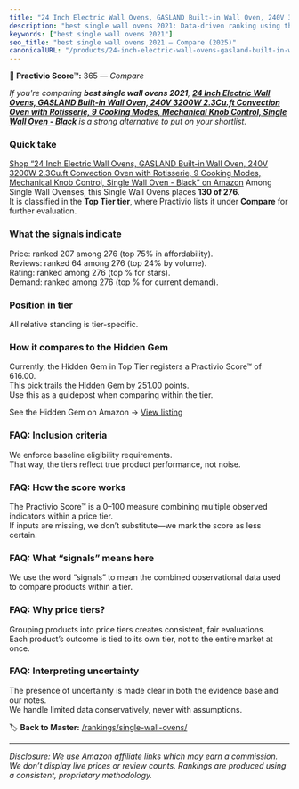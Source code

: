 ```yaml
---
title: "24 Inch Electric Wall Ovens, GASLAND Built-in Wall Oven, 240V 3200W 2.3Cu.ft Convection Oven with Rotisserie, 9 Cooking Modes, Mechanical Knob Control, Single Wall Oven - Black"
description: "best single wall ovens 2021: Data-driven ranking using the Practivio Score™. Positioned by quality, value, demand, findability, momentum."
keywords: ["best single wall ovens 2021"]
seo_title: "best single wall ovens 2021 — Compare (2025)"
canonicalURL: "/products/24-inch-electric-wall-ovens-gasland-built-in-wall-oven-240v-3200w-23cuft-convection-oven-with-rotisserie-9-cooking-modes-mechanical-knob-control-single-wall-oven-black-B0F48LK11Q/"
---
```


**🛒 Practivio Score™:** 365 — _Compare_


*If you're comparing **best single wall ovens 2021**, **[24 Inch Electric Wall Ovens, GASLAND Built-in Wall Oven, 240V 3200W 2.3Cu.ft Convection Oven with Rotisserie, 9 Cooking Modes, Mechanical Knob Control, Single Wall Oven - Black](https://www.amazon.com/dp/B0F48LK11Q?tag=practivio-20)** is a strong alternative to put on your shortlist.*
### Quick take
[Shop “24 Inch Electric Wall Ovens, GASLAND Built-in Wall Oven, 240V 3200W 2.3Cu.ft Convection Oven with Rotisserie, 9 Cooking Modes, Mechanical Knob Control, Single Wall Oven - Black” on Amazon](https://www.amazon.com/dp/B0F48LK11Q?tag=practivio-20)
Among Single Wall Ovenses, this Single Wall Ovens places **130 of 276**.  
It is classified in the **Top Tier tier**, where Practivio lists it under **Compare** for further evaluation.

### What the signals indicate
Price: ranked 207 among 276 (top 75% in affordability).  
Reviews: ranked 64 among 276 (top 24% by volume).  
Rating: ranked  among 276 (top % for stars).  
Demand: ranked  among 276 (top % for current demand).

### Position in tier
All relative standing is tier-specific.

### How it compares to the Hidden Gem
Currently, the Hidden Gem in Top Tier registers a Practivio Score™ of 616.00.  
This pick trails the Hidden Gem by 251.00 points.  
Use this as a guidepost when comparing within the tier.  

See the Hidden Gem on Amazon → [View listing](https://www.amazon.com/dp/B00N45FU58?tag=practivio-20)

### FAQ: Inclusion criteria
We enforce baseline eligibility requirements.  
That way, the tiers reflect true product performance, not noise.

### FAQ: How the score works
The Practivio Score™ is a 0–100 measure combining multiple observed indicators within a price tier.  
If inputs are missing, we don’t substitute—we mark the score as less certain.

### FAQ: What “signals” means here
We use the word “signals” to mean the combined observational data used to compare products within a tier.

### FAQ: Why price tiers?
Grouping products into price tiers creates consistent, fair evaluations.  
Each product’s outcome is tied to its own tier, not to the entire market at once.

### FAQ: Interpreting uncertainty
The presence of uncertainty is made clear in both the evidence base and our notes.  
We handle limited data conservatively, never with assumptions.

<!-- Missing template for Compare/CompareWithinPriceClass -->


🏷️ **Back to Master:** [/rankings/single-wall-ovens/](/rankings/single-wall-ovens/)

---
_Disclosure: We use Amazon affiliate links which may earn a commission. We don’t display live prices or review counts. Rankings are produced using a consistent, proprietary methodology._
